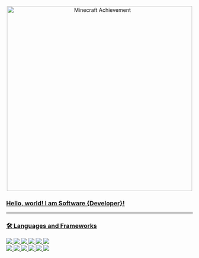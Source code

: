 <div id="header" align="center">
	<a href="https://skinmc.net/achievement" target="_blank"><img src="https://skinmc.net/achievement/7/ar9entu.m/Software+Developer" alt="Minecraft Achievement" width="500" /></div>

### Hello, world! I am Software {Developer}!

___

### 🛠️ Languages and Frameworks
<div>
	<img src="https://img.shields.io/badge/C-afbccd?style=for-the-badge&logo=c&logoColor=white"/>
	<img src="https://img.shields.io/badge/CPP-17437b?style=for-the-badge&logo=cplusplus&logoColor=white"/>
	<img src="https://img.shields.io/badge/CSharp-512BD4?style=for-the-badge&logo=.net&logoColor=white"/>
	<img src="https://img.shields.io/badge/Swift-F05138?style=for-the-badge&logo=swift&logoColor=white"/>
	<img src="https://img.shields.io/badge/JavaScript-f4e056?style=for-the-badge&logo=javascript&logoColor=white"/>
	<img src="https://img.shields.io/badge/TypeScript-3178C6?style=for-the-badge&logo=typescript&logoColor=white"/>
</div>
<div>
	 <img src="https://img.shields.io/badge/QT-41CD52?style=for-the-badge&logo=qt&logoColor=white"/>
	 <img src="https://img.shields.io/badge/Unity-000000?style=for-the-badge&logo=unity&logoColor=white"/>
	 <img src="https://img.shields.io/badge/Electron-47848F?style=for-the-badge&logo=electron&logoColor=white"/>
	 <img src="https://img.shields.io/badge/React-61DAFB?style=for-the-badge&logo=react&logoColor=white"/>
	 <img src="https://img.shields.io/badge/Vue.js-4FC08D?style=for-the-badge&logo=vue.js&logoColor=white"/>
	 <img src="https://img.shields.io/badge/Mongo DB-47A248?style=for-the-badge&logo=mongodb&logoColor=white"/>
	 
 </div>

